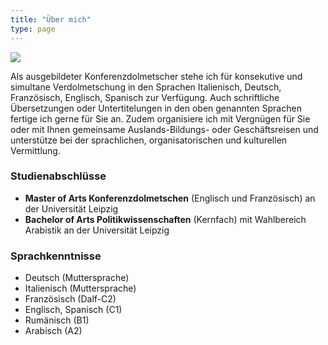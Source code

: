 ```yaml
---
title: "Über mich"
type: page
---
```


![](/images/profile.jpg#floatright)

Als ausgebildeter Konferenzdolmetscher stehe ich für konsekutive und simultane
Verdolmetschung in den Sprachen Italienisch, Deutsch, Französisch, Englisch,
Spanisch zur Verfügung. Auch schriftliche Übersetzungen oder Untertitelungen in
den oben genannten Sprachen fertige ich gerne für Sie an. Zudem organisiere ich
mit Vergnügen für Sie oder mit Ihnen gemeinsame Auslands-Bildungs- oder
Geschäftsreisen und unterstütze bei der sprachlichen, organisatorischen und
kulturellen Vermittlung. 


### Studienabschlüsse

* **Master of Arts Konferenzdolmetschen** (Englisch und Französisch) an der
  Universität Leipzig
* **Bachelor of Arts Politikwissenschaften** (Kernfach) mit Wahlbereich
  Arabistik an der Universität Leipzig

### Sprachkenntnisse

* Deutsch (Muttersprache)
* Italienisch (Muttersprache)
* Französisch (Dalf-C2)
* Englisch, Spanisch (C1)
* Rumänisch (B1)
* Arabisch (A2)
